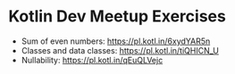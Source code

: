 # Kotlin Dev Meetup Exercises

- Sum of even numbers: https://pl.kotl.in/6xydYAR5n
- Classes and data classes: https://pl.kotl.in/tiQHICN_U
- Nullability: https://pl.kotl.in/qEuQLVejc
